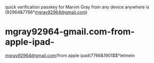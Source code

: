 quick verification passkey for Marvin Gray from any device anywhere is   (92964&7766*mgray92964@gmail.com)






# mgray92964-gmail.com-from-apple-ipad-
mgray92964@gmail.com/from apple ipad(7766&amp;1901$$*letmein

